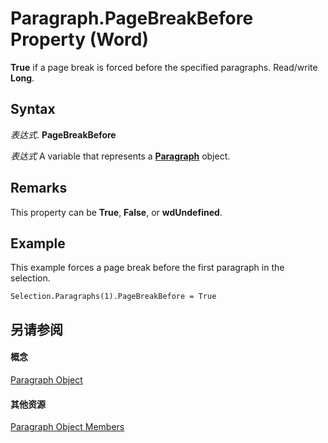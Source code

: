 
# Paragraph.PageBreakBefore Property (Word)

 **True** if a page break is forced before the specified paragraphs. Read/write **Long**.


## Syntax

 _表达式_. **PageBreakBefore**

 _表达式_ A variable that represents a **[Paragraph](0a704079-a082-4ab1-841b-fc0d49dd26d4.md)** object.


## Remarks

This property can be  **True**, **False**, or **wdUndefined**.


## Example

This example forces a page break before the first paragraph in the selection.


```
Selection.Paragraphs(1).PageBreakBefore = True
```


## 另请参阅


#### 概念


[Paragraph Object](0a704079-a082-4ab1-841b-fc0d49dd26d4.md)
#### 其他资源


[Paragraph Object Members](http://msdn.microsoft.com/library/e1fc5b91-e908-580e-ab72-898648a5c0c3%28Office.15%29.aspx)